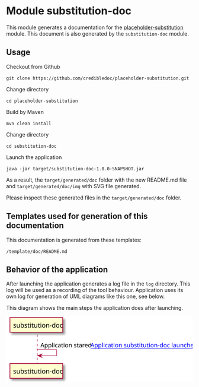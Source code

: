 # Module substitution-doc
This module generates a documentation for the
[placeholder-substitution](../README.md) module. This document is also generated
by the `substitution-doc` module.

## Usage
Checkout from Github

    git clone https://github.com/credibledoc/placeholder-substitution.git

Change directory

    cd placeholder-substitution
    
Build by Maven
    
    mvn clean install

Change directory
    
    cd substitution-doc
    
Launch the application

    java -jar target/substitution-doc-1.0.0-SNAPSHOT.jar

As a result, the `target/generated/doc` folder with the new README.md file
and `target/generated/doc/img` with SVG file generated.

Please inspect these generated files in the `target/generated/doc` folder.

## Templates used for generation of this documentation
This documentation is generated from these templates:

    /template/doc/README.md


## Behavior of the application
After launching the application generates a log file in the `log` directory.
This log will be used as a recording of the tool behaviour. Application uses its
own log for generation of UML diagrams like this one, see below.

This diagram shows the main steps the application does after launching.

![Diagram of the application launching.](img/README.md_3.svg?sanitize=true)